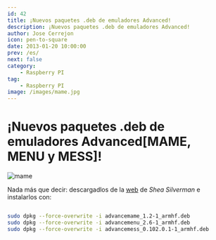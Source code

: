 ```yaml
---
id: 42
title: ¡Nuevos paquetes .deb de emuladores Advanced!
description: ¡Nuevos paquetes .deb de emuladores Advanced!
author: Jose Cerrejon
icon: pen-to-square
date: 2013-01-20 10:00:00
prev: /es/
next: false
category:
    - Raspberry PI
tag:
    - Raspberry PI
image: /images/mame.jpg
---
```


# ¡Nuevos paquetes .deb de emuladores Advanced[MAME, MENU y MESS]!

![mame](/images/mame.jpg)

Nada más que decir: descargadlos de la [web](https://blog.sheasilverman.com/2013/01/friday-post-advance-debs/) de _Shea Silverman_ e instalarlos con:

```bash

sudo dpkg --force-overwrite -i advancemame_1.2-1_armhf.deb
sudo dpkg --force-overwrite -i advancemenu_2.6-1_armhf.deb
sudo dpkg --force-overwrite -i advancemess_0.102.0.1-1_armhf.deb

```
